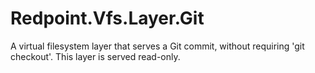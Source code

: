 # Redpoint.Vfs.Layer.Git

A virtual filesystem layer that serves a Git commit, without requiring 'git checkout'. This layer is served read-only.